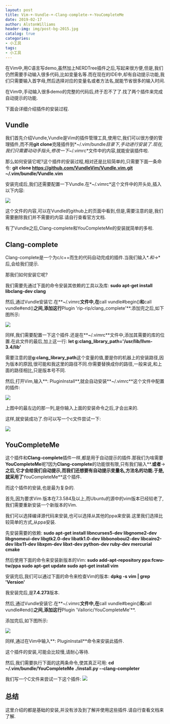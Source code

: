```yaml
---
layout: post
title: Vim-+-Vundle-+-Clang-complete-+-YouCompleteMe
date: 2019-02-17
author: AlstonWilliams
header-img: img/post-bg-2015.jpg
catalog: true
categories:
- 小工具
tags:
- 小工具
---
```

在Vim中,用C语言写demo,虽然加上NERDTree插件之后,写起来很方便,但是,我们仍然需要手动输入很多代码,比如变量名等.而在现在的IDE中,却有自动提示功能,我们只需要输入首字母,然后选择对应的变量名或者方法名,就能节省很多的输入时间.

在Vim中,手动输入很多demo的完整的代码后,终于忍不了了.找了两个插件来完成自动提示的功能.

下面会详细介绍插件的安装过程.

## Vundle
我们首先介绍Vundle,Vundle是Vim的插件管理工具,使用它,我们可以很方便的管理插件,而不用**git clone**克隆插件到*~/.vim/bundle*目录下,手动进行安装了.现在,我们只需要动动手指头,修改一下*~/.vimrc*文件中的内容,就能安装插件啦.

那么如何安装它呢?这个插件的安装过程,相对还是比较简单的,只需要下面一条命令:
**git clone https://github.com/VundleVim/Vundle.vim.git ~/.vim/bundle/Vundle.vim**

安装完成后,我们还需要配置一下Vundle.在*~/.vimrc*这个文件中的开头处,插入以下内容:


![](http://upload-images.jianshu.io/upload_images/4108852-0e491c0692a79337.png?imageMogr2/auto-orient/strip%7CimageView2/2/w/1240)

这个文件的内容,可以在Vundle的github上的页面中看到,但是,需要注意的是,我们需要删除我们并不需要的内容.请自行查看官方文档.

有了Vundle之后,Clang-complete和YouCompleteMe的安装就简单的多啦.

## Clang-complete
Clang-complete是一个为c/c++而生的代码自动完成的插件.当我们输入*.*和*->*后,会给我们提示.

那我们如何安装它呢?

我们需要先通过下面的命令安装其依赖的工具以及库:
**sudo apt-get install libclang-dev clang**

然后,通过Vundle安装它.在**~/.vimrc**文件中,在**call vundle#begin()**和**call vundle#end()**之间,添加这行**Plugin 'rip-rip/clang_complete'**.添加完之后,如下图所示:


![](http://upload-images.jianshu.io/upload_images/4108852-4c54e6d31afb072f.png?imageMogr2/auto-orient/strip%7CimageView2/2/w/1240)

同样,我们需要配置一下这个插件.还是在**~/.vimrc**文件中,添加其需要的库的位置.在此文件的最后,加上这一行:
**let g:clang_library_path='/usr/lib/llvm-3.4/lib'**

需要注意的是**g:clang_library_path**这个变量的值,要是你的机器上的安装路径,因为版本的原因,很可能和我这里的路径不同.你需要替换成你的路径,一般来说,和上面的路径相比,只是版本号不同.

然后,打开Vim,输入**: PluginInstall**,就会自动安装**~/.vimrc**这个文件中配置的插件:


![](http://upload-images.jianshu.io/upload_images/4108852-fd93bfb0319ed4bb.png?imageMogr2/auto-orient/strip%7CimageView2/2/w/1240)

上图中的最左边的那一列,是你输入上面的安装命令之后,才会出来的.

这样,就安装成功了.你可以写一个c文件尝试一下:


![](http://upload-images.jianshu.io/upload_images/4108852-2fa734d073046e11.png?imageMogr2/auto-orient/strip%7CimageView2/2/w/1240)

## YouCompleteMe

这个插件和**Clang-complete**插件一样,都是用于自动提示的插件.那我们为啥需要**YouCompleteMe**呢?因为**Clang-complete**的功能很有限,只有我们输入**.**或者**->**之后,它才会给我们自动提示,而我们还想要有自动提示变量名,方法名的功能.于是,就采用了**YouCompleteMe**这个插件.

而这个插件的安装,也是最为复杂的.

首先,因为要求Vim 版本在7.3.584及以上,而Ubuntu的源中的vim版本已经较老了,我们需要重新安装一个新版本的Vim.

我们可以选择编译源代码来安装,也可以选择从其他的ppa来安装.这里我们选择比较简单的方式,从ppa安装.

先安装需要的依赖:
**sudo apt-get install libncurses5-dev libgnome2-dev libgnomeui-dev libgtk2.0-dev libatk1.0-dev libbonoboui2-dev libcairo2-dev libx11-dev libxpm-dev libxt-dev python-dev ruby-dev mercurial cmake**

然后使用下面的命令来安装新版本的Vim:
**sudo add-apt-repository ppa:fcwu-tw/ppa
sudo apt-get update
sudo apt-get install vim**

安装完后,我们可以通过下面的命令来检查Vim的版本:
**dpkg -s vim | grep 'Version'**

我安装完后,是**7.4.273**版本.

然后,通过Vundle安装它.在**~/.vimrc**文件中,在**call vundle#begin()**和**call vundle#end()**之间,添加这行**Plugin 'Valloric/YouCompleteMe'**.

添加完后,如下图所示:

![](http://upload-images.jianshu.io/upload_images/4108852-0ea4489438bb3827.png?imageMogr2/auto-orient/strip%7CimageView2/2/w/1240)

同样,通过在Vim中输入**: PluginInstall**命令来安装此插件.

这个插件的安装,可能会比较慢,请耐心等待.

然后,我们需要执行下面的这两条命令,使其真正可用:
**cd ~/.vim/bundle/YouCompleteMe
./install.py --clang-completer**

我们写一个C文件来尝试一下这个插件:
![](http://upload-images.jianshu.io/upload_images/4108852-413f32f17c2bb7f2.png?imageMogr2/auto-orient/strip%7CimageView2/2/w/1240)

## 总结
这里介绍的都是基础的安装,并没有涉及到了解并使用这些插件.请自行查看文档来了解.

